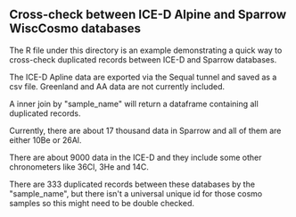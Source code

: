## Cross-check between ICE-D Alpine and Sparrow WiscCosmo databases

The R file under this directory is an example demonstrating a quick way to cross-check duplicated records between ICE-D and Sparrow databases.

The ICE-D Apline data are exported via the Sequal tunnel and saved as a csv file. Greenland and AA data are not currently included.

A inner join by "sample_name" will return a dataframe containing all duplicated records.

Currently, there are about 17 thousand data in Sparrow and all of them are either 10Be or 26Al.  

There are about 9000 data in the ICE-D and they include some other chronometers like 36Cl, 3He and 14C.

There are 333 duplicated records between these databases by the "sample_name",  but there isn't a universal unique id for those cosmo samples so this might need to be double checked.
